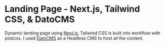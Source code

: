 # Landing Page - Next.js, Tailwind CSS, & DatoCMS

Dynamic landing page using [Next.js](https://nextjs.org/), Tailwind CSS is built into workflow with postcss. I used [DatoCMS](https://www.datocms.com/) as a Headless CMS to host all the content.
